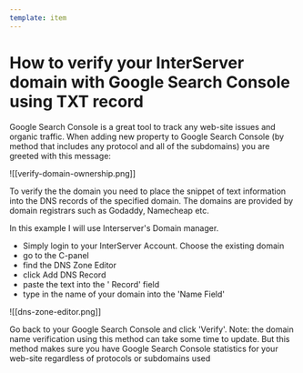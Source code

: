 ```yaml
---
template: item
---
```

# How to verify your InterServer domain with Google Search Console using TXT record

Google Search Console is a great tool to track any web-site issues and organic traffic. When adding new property to Google Search Console (by method that includes any protocol and all of the subdomains) you are greeted with this message:

 ![[verify-domain-ownership.png]] 

To verify the the domain you need to place the snippet of text information into the DNS records of the specified domain. The domains are provided by domain registrars such as Godaddy, Namecheap etc.

In this example I will use Interserver's Domain manager.

- Simply login to your InterServer Account. Choose the existing domain
- go to the C-panel
- find the DNS Zone Editor
- click Add DNS Record
- paste the text into the ' Record' field
- type in the name of your domain into the 'Name Field'

![[dns-zone-editor.png]]

Go back to your Google Search Console and click 'Verify'.
Note: the domain name verification using this method can take some time to update. But this method makes sure you have Google Search Console statistics for your web-site regardless of protocols or subdomains used